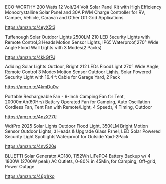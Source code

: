 
ECO-WORTHY 200 Watts 12 Volt/24 Volt Solar Panel Kit with High Efficiency Monocrystalline Solar Panel and 30A PWM Charge Controller for RV, Camper, Vehicle, Caravan and Other Off Grid Applications

https://amzn.to/4eyX5t3

Tuffenough Solar Outdoor Lights 2500LM 210 LED Security Lights with Remote Control,3 Heads Motion Sensor Lights, IP65 Waterproof,270° Wide Angle Flood Wall Lights with 3 Modes(2 Packs)

https://amzn.to/4kkGfPJ


Adiding Solar Lights Outdoor, Bright 212 LEDs Flood Light 270° Wide Angle, Remote Control 3 Modes Motion Sensor Outdoor Lights, Solar Powered Security Light with 16.4 ft Cable for Garage Yard, 2 Pack

https://amzn.to/4kmDu0w


Portable Rechargeable Fan - 9-Inch Camping Fan for Tent, 20000mAh(60Hrs) Battery Operated Fan for Camping, Auto Oscillation Cordless Fan, Tent Fan with Remote/Light, 4 Speeds, 4 Timing, Outdoor

https://amzn.to/4nzX77U


WdtPro 2025 Solar Lights Outdoor Flood Light, 3500LM Bright Motion Sensor Outdoor Lights, 3 Heads & Upgrade Glass Panel, LED Solar Powered Security Light Spotlights Waterproof for Outside Yard-2Pack

https://amzn.to/4nvS20q


BLUETTI Solar Generator AC180, 1152Wh LiFePO4 Battery Backup w/ 4 1800W (2700W peak) AC Outlets, 0-80% in 45Min, for Camping, Off-grid, Power Outage

https://amzn.to/46p1rko
